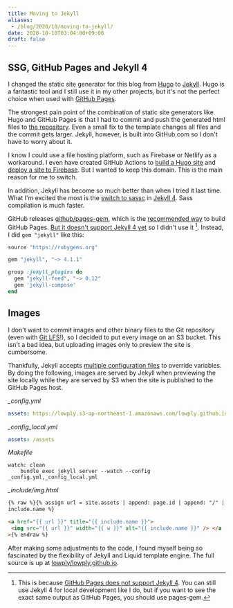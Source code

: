 ```yaml
---
title: Moving to Jekyll
aliases:
 - /blog/2020/10/moving-to-jekyll/
date: 2020-10-10T03:04:00+09:00
draft: false
---
```


## SSG, GitHub Pages and Jekyll 4

I changed the static site generator for this blog from [Hugo](https://gohugo.io/) to [Jekyll](https://jekyllrb.com/). Hugo is a fantastic tool and I still use it in my other projects, but it's not the perfect choice when used with [GitHub Pages](https://pages.github.com/).

The strongest pain point of the combination of static site generators like Hugo and GitHub Pages is that I had to commit and push the generated html files to [the repository](https://github.com/lowply/lowply.github.io/). Even a small fix to the template changes all files and the commit gets larger. Jekyll, however, is built into GitHub.com so I don't have to worry about it.

I know I could use a file hosting platform, such as Firebase or Netlify as a workaround. I even have created GitHub Actions to [build a Hugo site](https://github.com/lowply/build-hugo) and [deploy a site to Firebase](https://github.com/lowply/deploy-firebase). But I wanted to keep this domain. This is the main reason for me to switch.

In addition, Jekyll has become so much better than when I tried it last time. What I'm excited the most is the [switch to sassc](https://github.com/jekyll/jekyll-sass-converter/releases/tag/v2.0.0) in [Jekyll 4](https://github.com/jekyll/jekyll/blob/master/History.markdown#400--2019-08-19). Sass compilation is much faster.

GitHub releases [github/pages-gem](https://github.com/github/pages-gem), which is the [recommended way](https://jekyllrb.com/docs/github-pages/) to build GitHub Pages. [But it doesn't support Jekyll 4 yet](https://github.com/github/pages-gem/issues/651) so I didn't use it [^jekyll4]. Instead, I did `gem "jekyll"` like this:

```ruby
source "https://rubygems.org"

gem "jekyll", "~> 4.1.1"

group :jekyll_plugins do
  gem "jekyll-feed", "~> 0.12"
  gem 'jekyll-compose'
end
```

## Images

I don't want to commit images and other binary files to the Git repository (even with [Git LFS](https://git-lfs.github.com/)!), so I decided to put every image on an S3 bucket. This isn't a bad idea, but uploading images only to preview the site is cumbersome.

Thankfully, Jekyll accepts [multiple configuration files](https://jekyllrb.com/docs/configuration/options/#build-command-options) to override variables. By doing the following, images are served by Jekyll when previewing the site locally while they are served by S3 when the site is published to the GitHub Pages host.

_\_config.yml_

```yaml
assets: https://lowply.s3-ap-northeast-1.amazonaws.com/lowply.github.io/assets
```

_\_config_local.yml_

```yaml
assets: /assets
```

_Makefile_

```make
watch: clean
	bundle exec jekyll server --watch --config _config.yml,_config_local.yml
```

_\_include/img.html_

```html
{% raw %}{% assign url = site.assets | append: page.id | append: "/" | append:
include.name %}

<a href="{{ url }}" title="{{ include.name }}">
 <img src="{{ url }}" width="{{ w }}" alt="{{ include.name }}" /> </a
>{% endraw %}
```

After making some adjustments to the code, I found myself being so fascinated by the flexibility of Jekyll and Liquid template engine. The full source is up at [lowply/lowply.github.io](https://github.com/lowply/lowply.github.io).

[^jekyll4]: This is because [GitHub Pages does not support Jekyll 4](https://pages.github.com/versions/). You can still use Jekyll 4 for local development like I do, but if you want to see the exact same output as GitHub Pages, you should use pages-gem.
